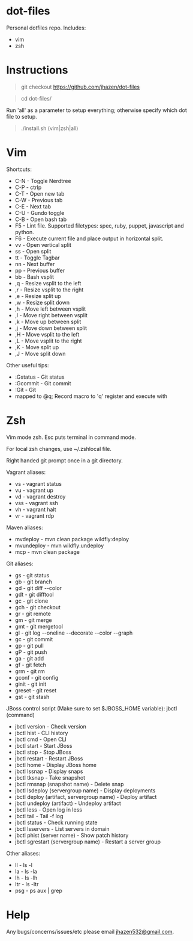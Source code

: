 # dot-files

Personal dotfiles repo. Includes:
* vim
* zsh


# Instructions

> git checkout https://github.com/jhazen/dot-files

> cd dot-files/

Run 'all' as a parameter to setup everything; otherwise specify which dot file to setup.

> ./install.sh (vim|zsh|all)


# Vim

Shortcuts:
* C-N - Toggle Nerdtree
* C-P - ctrlp
* C-T - Open new tab
* C-W - Previous tab
* C-E - Next tab
* C-U - Gundo toggle
* C-B - Open bash tab
* F5 - Lint file. Supported filetypes: spec, ruby, puppet, javascript and python.
* F6 - Execute current file and place output in horizontal split.
* vv - Open vertical split
* ss - Open split
* tt - Toggle Tagbar
* nn - Next buffer
* pp - Previous buffer
* bb - Bash vsplit
* ,q - Resize vsplit to the left
* ,r - Resize vsplit to the right
* ,e - Resize split up
* ,w - Resize split down
* ,h - Move left between vsplit
* ,l - Move right between vsplit
* ,k - Move up between split
* ,j - Move down between split
* ,H - Move vsplit to the left
* ,L - Move vsplit to the right
* ,K - Move split up
* ,J - Move split down

Other useful tips:
* :Gstatus - Git status
* :Gcommit - Git commit
* :Git - Git
* <Space> mapped to @q; Record macro to 'q' register and execute with <Space>


# Zsh

Vim mode zsh. Esc puts terminal in command mode.

For local zsh changes, use ~/.zshlocal file.

Right handed git prompt once in a git directory.

Vagrant aliases:
* vs - vagrant status
* vu - vagrant up
* vd - vagrant destroy
* vss - vagrant ssh
* vh - vagrant halt
* vr - vagrant rdp

Maven aliases:
* mvdeploy - mvn clean package wildfly:deploy
* mvundeploy - mvn wildfly:undeploy
* mcp - mvn clean package

Git aliases:
* gs - git status
* gb - git branch
* gd - git diff --color
* gdt - git difftool
* gc - git clone
* gch - git checkout
* gr - git remote
* gm - git merge
* gmt - git mergetool
* gl - git log --oneline --decorate --color --graph
* gc - git commit
* gp - git pull
* gP - git push
* ga - git add
* gf - git fetch
* grm - git rm
* gconf - git config
* ginit - git init
* greset - git reset
* gst - git stash

JBoss control script (Make sure to set $JBOSS_HOME variable):
jbctl (command) <arguments>
* jbctl version - Check version
* jbctl hist - CLI history
* jbctl cmd - Open CLI
* jbctl start - Start JBoss
* jbctl stop - Stop JBoss
* jbctl restart - Restart JBoss
* jbctl home - Display JBoss home
* jbctl lssnap - Display snaps
* jbctl tksnap - Take snapshot
* jbctl rmsnap (snapshot name) - Delete snap
* jbctl lsdeploy (servergroup name) - Display deployments
* jbctl deploy (artifact, servergroup name) - Deploy artifact
* jbctl undeploy (artifact) - Undeploy artifact
* jbctl less - Open log in less
* jbctl tail - Tail -f log
* jbctl status - Check running state
* jbctl lsservers - List servers in domain
* jbctl phist (server name) - Show patch history
* jbctl sgrestart (servergroup name) - Restart a server group


Other aliases:
* ll - ls -l
* la - ls -la
* lh - ls -lh
* ltr - ls -ltr
* psg - ps aux | grep


# Help

Any bugs/concerns/issues/etc please email jhazen532@gmail.com.
